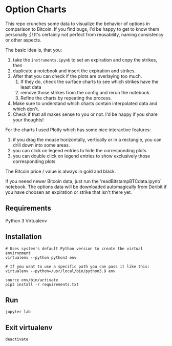 # Option Charts

This repo crunches some data to visualize the behavior of options in comparison to Bitcoin.
If you find bugs, I'd be happy to get to know them personally ;)!
It's certainly not perfect from reusability, naming consistency or other aspects.

The basic idea is, that you:
1. take the `instruments.ipynb` to set an expiration and copy the strikes, then
2. duplicate a notebook and insert the expiration and strikes.
3. After that you can check if the plots are overlaying too much.
   1. If they do, check the surface charts to see which strikes have the least data
   2. remove those strikes from the config and rerun the notebook.
   3. Refine the charts by repeating the process.
4. Make sure to understand which charts contain interpolated data and which don't.
5. Check if that all makes sense to you or not. I'd be happy if you share your thoughts!

For the charts I used Plotly which has some nice interactive features: 
1. if you drag the mouse horizontally, vertically or in a rectangle, you can drill down into some areas.
2. you can click on legend entries to hide the corresponding plots
3. you can double click on legend entries to show exclusively those corresponding plots

The Bitcoin price / value is always in gold and black.

If you neeed newer Bitcoin data, just run the 'readBitstampBTCdata.ipynb` notebook.
The options data will be downloaded automagically from Deribit if you have choosen an expiration or strike that isn't there yet.

## Requirements
Python 3
Virtualenv

## Installation
```
# Uses system's default Python version to create the virtual environment
virtualenv --python python3 env

# If you want to use a specific path you can pass it like this:
virtualenv --python=/usr/local/bin/python3.9 env

source env/bin/activate
pip3 install -r requirements.txt
```

## Run
``` 
jupyter lab
```

## Exit virtualenv
``` 
deactivate
```
